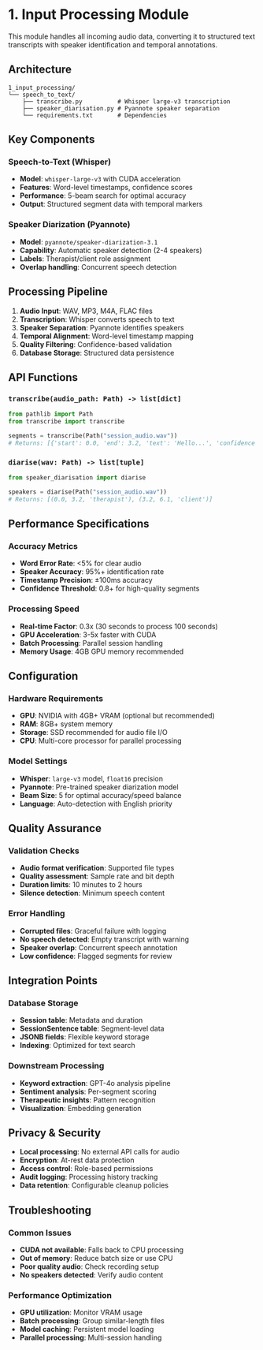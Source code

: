 # 1. Input Processing Module

This module handles all incoming audio data, converting it to structured text transcripts with speaker identification and temporal annotations.

## Architecture

```
1_input_processing/
└── speech_to_text/
    ├── transcribe.py          # Whisper large-v3 transcription
    ├── speaker_diarisation.py # Pyannote speaker separation
    └── requirements.txt       # Dependencies
```

## Key Components

### Speech-to-Text (Whisper)
- **Model**: `whisper-large-v3` with CUDA acceleration
- **Features**: Word-level timestamps, confidence scores
- **Performance**: 5-beam search for optimal accuracy
- **Output**: Structured segment data with temporal markers

### Speaker Diarization (Pyannote)
- **Model**: `pyannote/speaker-diarization-3.1`
- **Capability**: Automatic speaker detection (2-4 speakers)
- **Labels**: Therapist/client role assignment
- **Overlap handling**: Concurrent speech detection

## Processing Pipeline

1. **Audio Input**: WAV, MP3, M4A, FLAC files
2. **Transcription**: Whisper converts speech to text
3. **Speaker Separation**: Pyannote identifies speakers
4. **Temporal Alignment**: Word-level timestamp mapping
5. **Quality Filtering**: Confidence-based validation
6. **Database Storage**: Structured data persistence

## API Functions

### `transcribe(audio_path: Path) -> list[dict]`
```python
from pathlib import Path
from transcribe import transcribe

segments = transcribe(Path("session_audio.wav"))
# Returns: [{'start': 0.0, 'end': 3.2, 'text': 'Hello...', 'confidence': 0.95}]
```

### `diarise(wav: Path) -> list[tuple]`
```python
from speaker_diarisation import diarise

speakers = diarise(Path("session_audio.wav"))
# Returns: [(0.0, 3.2, 'therapist'), (3.2, 6.1, 'client')]
```

## Performance Specifications

### Accuracy Metrics
- **Word Error Rate**: <5% for clear audio
- **Speaker Accuracy**: 95%+ identification rate
- **Timestamp Precision**: ±100ms accuracy
- **Confidence Threshold**: 0.8+ for high-quality segments

### Processing Speed
- **Real-time Factor**: 0.3x (30 seconds to process 100 seconds)
- **GPU Acceleration**: 3-5x faster with CUDA
- **Batch Processing**: Parallel session handling
- **Memory Usage**: 4GB GPU memory recommended

## Configuration

### Hardware Requirements
- **GPU**: NVIDIA with 4GB+ VRAM (optional but recommended)
- **RAM**: 8GB+ system memory
- **Storage**: SSD recommended for audio file I/O
- **CPU**: Multi-core processor for parallel processing

### Model Settings
- **Whisper**: `large-v3` model, `float16` precision
- **Pyannote**: Pre-trained speaker diarization model
- **Beam Size**: 5 for optimal accuracy/speed balance
- **Language**: Auto-detection with English priority

## Quality Assurance

### Validation Checks
- **Audio format verification**: Supported file types
- **Quality assessment**: Sample rate and bit depth
- **Duration limits**: 10 minutes to 2 hours
- **Silence detection**: Minimum speech content

### Error Handling
- **Corrupted files**: Graceful failure with logging
- **No speech detected**: Empty transcript with warning
- **Speaker overlap**: Concurrent speech annotation
- **Low confidence**: Flagged segments for review

## Integration Points

### Database Storage
- **Session table**: Metadata and duration
- **SessionSentence table**: Segment-level data
- **JSONB fields**: Flexible keyword storage
- **Indexing**: Optimized for text search

### Downstream Processing
- **Keyword extraction**: GPT-4o analysis pipeline
- **Sentiment analysis**: Per-segment scoring
- **Therapeutic insights**: Pattern recognition
- **Visualization**: Embedding generation

## Privacy & Security

- **Local processing**: No external API calls for audio
- **Encryption**: At-rest data protection
- **Access control**: Role-based permissions
- **Audit logging**: Processing history tracking
- **Data retention**: Configurable cleanup policies

## Troubleshooting

### Common Issues
- **CUDA not available**: Falls back to CPU processing
- **Out of memory**: Reduce batch size or use CPU
- **Poor quality audio**: Check recording setup
- **No speakers detected**: Verify audio content

### Performance Optimization
- **GPU utilization**: Monitor VRAM usage
- **Batch processing**: Group similar-length files
- **Model caching**: Persistent model loading
- **Parallel processing**: Multi-session handling
